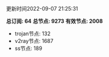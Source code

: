 更新时间2022-09-07 21:25:31

**总订阅: 64**
**总节点: 9273**
**有效节点: 2008**
- trojan节点: 132
- v2ray节点: 1687
- ss节点: 189
